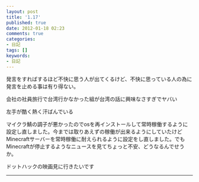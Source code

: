 ```yaml
---
layout: post
title: '1.17'
published: true
date: 2012-01-18 02:23
comments: true
categories:
- 日記
tags: []
keywords:
- 日記
---
```

発言をすればするほど不快に思う人が出てくるけど、不快に思っている人の為に発言を止める事は有り得ない。

会社の社員旅行で台湾行かなかった組が台湾の話に興味なさすぎでヤバい

左手が酷く熱く汗ばんでいる

マイクラ鯖の調子が悪かったのでosを再インストールして常時稼働するように設定し直しました。今までは取りあえずの稼働が出来るようにしていたけどMinecraftサーバーを常時稼働に耐えられるように設定をし直しました。でもMinecraftが停止するようなニュースを見てちょっと不安、どうなるんでせうか。

ドットハックの映画見に行きたいです

---

